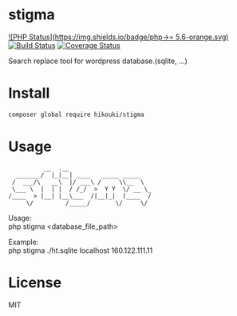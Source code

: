 # stigma
[![PHP Status](https://img.shields.io/badge/php->= 5.6-orange.svg)](http://php.net)
[![Build Status](https://travis-ci.org/hikouki/stigma.svg?branch=master)](https://travis-ci.org/hikouki/stigma)
[![Coverage Status](https://coveralls.io/repos/github/hikouki/stigma/badge.svg?branch=master)](https://coveralls.io/github/hikouki/stigma?branch=master)

Search replace tool for wordpress database.(sqlite, ...)

# Install

```bash
composer global require hikouki/stigma
```

# Usage

```
          __  .__
  _______/  |_|__| ____   _____ _____
 /  ___/\   __\  |/ ___\ /     \\__  \
 \___ \  |  | |  / /_/  >  Y Y  \/ __ \_
/____  > |__| |__\___  /|__|_|  (____  /
     \/         /_____/       \/     \/
```

Usage:  
  php stigma <database_file_path> <target> <replace>

Example:  
  php stigma ./ht.sqlite localhost 160.122.111.11

# License

MIT
